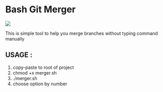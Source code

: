 # Bash Git Merger
<img src="https://git-scm.com/book/en/v2/images/basic-branching-1.png">

This is simple tool to help you merge branches without typing command manually
## USAGE : 

1. copy-paste to root of project
2. chmod +x merger.sh
3. ./merger.sh
4. choose option by number
